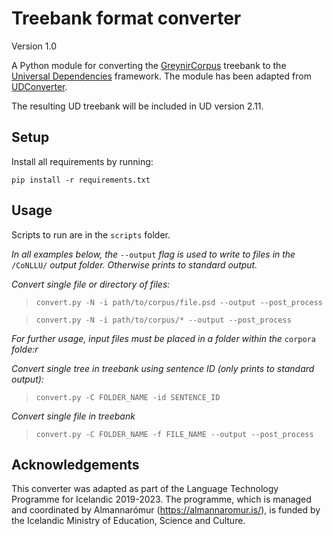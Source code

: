 # Treebank format converter
Version 1.0

A Python module for converting the [GreynirCorpus](https://github.com/mideind/GreynirCorpus) treebank to the [Universal Dependencies](https://universaldependencies.org/) framework. The module has been adapted from [UDConverter](https://github.com/thorunna/UDConverter).

The resulting UD treebank will be included in UD version 2.11.

## Setup

Install all requirements by running: 

`pip install -r requirements.txt`

## Usage

Scripts to run are in the `scripts` folder.

_In all examples below, the_ `--output` _flag is used to write to files in the_ `/CoNLLU/` _output folder. Otherwise prints to standard output._

*Convert single file or directory of files:*

> `convert.py -N -i path/to/corpus/file.psd --output --post_process`

> `convert.py -N -i path/to/corpus/* --output --post_process`

_For further usage, input files must be placed in a folder within the_ `corpora` _folde:r_

*Convert single tree in treebank using sentence ID (only prints to standard output):*

> `convert.py -C FOLDER_NAME -id SENTENCE_ID`

*Convert single file in treebank*

> `convert.py -C FOLDER_NAME -f FILE_NAME --output --post_process`


## Acknowledgements

This converter was adapted as part of the Language Technology Programme for Icelandic 2019-2023. The programme, which is managed and coordinated by Almannarómur (https://almannaromur.is/), is funded by the Icelandic Ministry of Education, Science and Culture.
